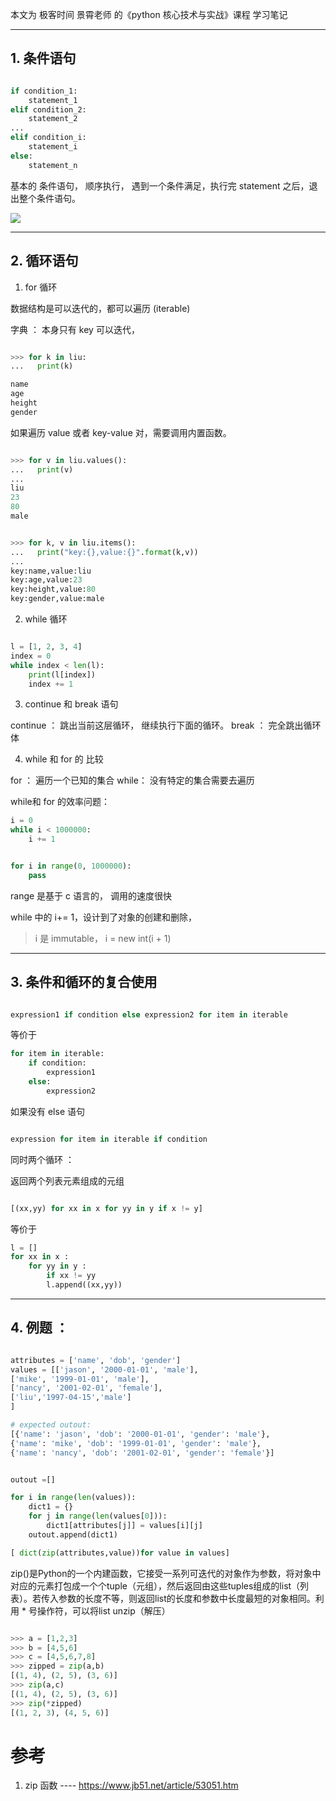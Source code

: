 本文为 极客时间 景霄老师 的《python 核心技术与实战》课程 学习笔记

----

## 1. 条件语句

```python

if condition_1:
    statement_1
elif condition_2:
    statement_2
...
elif condition_i:
    statement_i
else:
    statement_n


```

基本的 条件语句， 顺序执行， 遇到一个条件满足，执行完 statement 之后，退出整个条件语句。

![](http://ww3.sinaimg.cn/large/006tNc79ly1g438mw670bj31b60i5tce.jpg)

-----


## 2. 循环语句

1. for 循环

数据结构是可以迭代的，都可以遍历 (iterable)

字典 ： 本身只有 key 可以迭代，

```python

>>> for k in liu:
...   print(k)

name
age
height
gender

```

如果遍历 value 或者 key-value 对，需要调用内置函数。

```python

>>> for v in liu.values():
...   print(v)
...
liu
23
80
male

```

```python

>>> for k, v in liu.items():
...   print("key:{},value:{}".format(k,v))
...
key:name,value:liu
key:age,value:23
key:height,value:80
key:gender,value:male

```

2. while 循环

```python

l = [1, 2, 3, 4]
index = 0
while index < len(l):
    print(l[index])
    index += 1

```

3. continue 和 break 语句

continue ： 跳出当前这层循环， 继续执行下面的循环。
break ： 完全跳出循环体


4. while 和 for 的 比较

for ： 遍历一个已知的集合
while： 没有特定的集合需要去遍历


while和 for 的效率问题：

```python
i = 0
while i < 1000000:
    i += 1
```

```python

for i in range(0, 1000000):
    pass
```

range 是基于 c 语言的， 调用的速度很快

while 中的 i+= 1，设计到了对象的创建和删除，
> i 是 immutable，  i  = new int(i + 1)

------


## 3. 条件和循环的复合使用



```python

expression1 if condition else expression2 for item in iterable

```

等价于

```python
for item in iterable:
	if condition:
		expression1
	else:
		expression2

```

如果没有 else 语句

```python

expression for item in iterable if condition

```


同时两个循环 ：

返回两个列表元素组成的元组

```python

[(xx,yy) for xx in x for yy in y if x != y]

```

等价于

```python
l = []
for xx in x :
	for yy in y :
		if xx != yy
		l.append((xx,yy))

```

----

## 4. 例题 ：

```python

attributes = ['name', 'dob', 'gender']
values = [['jason', '2000-01-01', 'male'],
['mike', '1999-01-01', 'male'],
['nancy', '2001-02-01', 'female'],
['liu','1997-04-15','male']
]

# expected outout:
[{'name': 'jason', 'dob': '2000-01-01', 'gender': 'male'},
{'name': 'mike', 'dob': '1999-01-01', 'gender': 'male'},
{'name': 'nancy', 'dob': '2001-02-01', 'gender': 'female'}]

```



```python

outout =[]

for i in range(len(values)):
	dict1 = {}
	for j in range(len(values[0])):
		dict1[attributes[j]] = values[i][j]
	outout.append(dict1)
```


```python
[ dict(zip(attributes,value))for value in values]

```

zip()是Python的一个内建函数，它接受一系列可迭代的对象作为参数，将对象中对应的元素打包成一个个tuple（元组），然后返回由这些tuples组成的list（列表）。若传入参数的长度不等，则返回list的长度和参数中长度最短的对象相同。利用 * 号操作符，可以将list unzip（解压）

```python

>>> a = [1,2,3]
>>> b = [4,5,6]
>>> c = [4,5,6,7,8]
>>> zipped = zip(a,b)
[(1, 4), (2, 5), (3, 6)]
>>> zip(a,c)
[(1, 4), (2, 5), (3, 6)]
>>> zip(*zipped)
[(1, 2, 3), (4, 5, 6)]

```

# 参考

1. zip 函数 ---- https://www.jb51.net/article/53051.htm






























